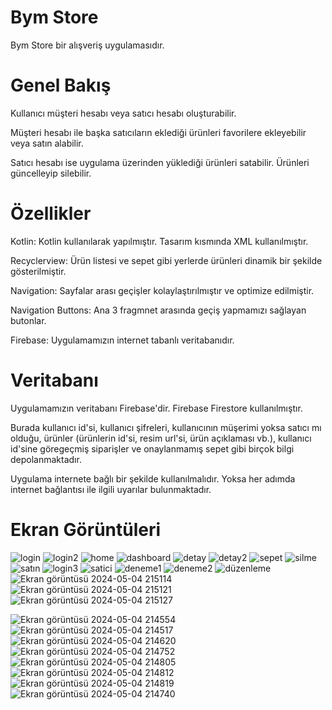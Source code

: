 # Bym Store

Bym Store bir alışveriş uygulamasıdır. 


# Genel Bakış

Kullanıcı müşteri hesabı veya satıcı hesabı oluşturabilir.

Müşteri hesabı ile başka satıcıların eklediği ürünleri favorilere ekleyebilir veya satın alabilir.

Satıcı hesabı ise uygulama üzerinden yüklediği ürünleri satabilir. Ürünleri güncelleyip silebilir.


# Özellikler

Kotlin: Kotlin kullanılarak yapılmıştır. Tasarım kısmında XML kullanılmıştır.

Recyclerview: Ürün listesi ve sepet gibi yerlerde ürünleri dinamik bir şekilde gösterilmiştir.

Navigation: Sayfalar arası geçişler kolaylaştırılmıştır ve optimize edilmiştir.

Navigation Buttons: Ana 3 fragmnet arasında geçiş yapmamızı sağlayan butonlar.

Firebase: Uygulamamızın internet tabanlı veritabanıdır. 


# Veritabanı

Uygulamamızın veritabanı Firebase'dir. Firebase Firestore kullanılmıştır.

Burada kullanıcı id'si, kullanıcı şifreleri, kullanıcının müşerimi yoksa satıcı mı olduğu, ürünler (ürünlerin id'si, resim url'si, ürün açıklaması vb.), kullanıcı id'sine göregeçmiş siparişler ve onaylanmamış sepet gibi birçok bilgi depolanmaktadır. 

Uygulama internete bağlı bir şekilde kullanılmalıdır. Yoksa her adımda internet bağlantısı ile ilgili uyarılar bulunmaktadır. 



# Ekran Görüntüleri


![login](https://github.com/Gorkemz03/Bym-Store/assets/91285958/6617837a-1dcb-4b42-8235-67e24a0cd8c3)
![login2](https://github.com/Gorkemz03/Bym-Store/assets/91285958/4171ac94-ce20-4558-8ca8-6974213c421e)
![home](https://github.com/Gorkemz03/Bym-Store/assets/91285958/7d35df32-7760-4bdb-83cb-7a1b5391340d)
![dashboard](https://github.com/Gorkemz03/Bym-Store/assets/91285958/6413999d-7dc9-4d35-b9ad-0f02227f5cc9)
![detay](https://github.com/Gorkemz03/Bym-Store/assets/91285958/f658de88-fbcb-4b05-a986-df50900a796b)
![detay2](https://github.com/Gorkemz03/Bym-Store/assets/91285958/4ae8eb68-adbb-4a81-bf0c-590b8a9f1f9d)
![sepet](https://github.com/Gorkemz03/Bym-Store/assets/91285958/9179991a-00d5-4446-ab6d-a203342ec353)
![silme](https://github.com/Gorkemz03/Bym-Store/assets/91285958/c58d5694-186a-42f6-94ed-d293cad30b41)
![satın](https://github.com/Gorkemz03/Bym-Store/assets/91285958/09323ce1-ddfe-4d42-b6b6-8d8872fa342e)
![login3](https://github.com/Gorkemz03/Bym-Store/assets/91285958/a155d757-62cb-4356-8396-d0abeb9752c9)
![satici](https://github.com/Gorkemz03/Bym-Store/assets/91285958/d84d69be-97bf-4095-890a-6ad34c889103)
![deneme1](https://github.com/Gorkemz03/Bym-Store/assets/91285958/1dd721d1-bce3-4f39-96b7-d43edc1b468d)
![deneme2](https://github.com/Gorkemz03/Bym-Store/assets/91285958/771007c7-ebd9-4116-b11a-eb3adf4149c0)
![düzenleme](https://github.com/Gorkemz03/Bym-Store/assets/91285958/fd2c10d6-ac50-44ca-a925-2e29844ad523)
![Ekran görüntüsü 2024-05-04 215114](https://github.com/Gorkemz03/Bym-Store/assets/91285958/f5eeca00-00dc-40a3-b9c8-1580d0e9c288)
![Ekran görüntüsü 2024-05-04 215121](https://github.com/Gorkemz03/Bym-Store/assets/91285958/1c843224-e55a-4160-915c-bf064c0c14af)
![Ekran görüntüsü 2024-05-04 215127](https://github.com/Gorkemz03/Bym-Store/assets/91285958/dda3b393-8ecc-422a-9169-3a451fdf4c94)

![Ekran görüntüsü 2024-05-04 214554](https://github.com/Gorkemz03/Bym-Store/assets/91285958/7c091e87-caa9-42f8-afba-c89a0f153948)
![Ekran görüntüsü 2024-05-04 214517](https://github.com/Gorkemz03/Bym-Store/assets/91285958/875a54fb-bf44-4484-8c80-ebed26d26d47)
![Ekran görüntüsü 2024-05-04 214620](https://github.com/Gorkemz03/Bym-Store/assets/91285958/cd87bed9-ee27-48ce-86aa-90112bd08d80)![Ekran görüntüsü 2024-05-04 214752](https://github.com/Gorkemz03/Bym-Store/assets/91285958/cd71c14b-2899-4ccf-b99f-6089f50ab721)
![Ekran görüntüsü 2024-05-04 214805](https://github.com/Gorkemz03/Bym-Store/assets/91285958/b696a0d4-ecb9-43fb-9a6b-8d95ad9dc64b)
![Ekran görüntüsü 2024-05-04 214812](https://github.com/Gorkemz03/Bym-Store/assets/91285958/04978f9a-202b-461d-ae0e-870d396b32d3)
![Ekran görüntüsü 2024-05-04 214819](https://github.com/Gorkemz03/Bym-Store/assets/91285958/8dd88508-6dc2-4a0a-8578-e22edfa33e5f)
![Ekran görüntüsü 2024-05-04 214740](https://github.com/Gorkemz03/Bym-Store/assets/91285958/fac95bb7-92b4-4ddc-a336-aa0d87aee4b5)

